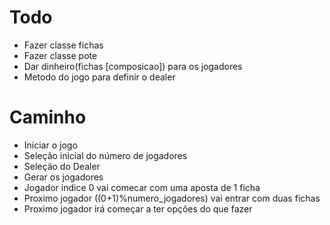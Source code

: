 # Todo
- Fazer classe fichas
- Fazer classe pote
- Dar dinheiro(fichas [composicao]) para os jogadores
- Metodo do jogo para definir o dealer

# Caminho
- Iniciar o jogo
- Seleção inicial do número de jogadores
- Seleção do Dealer
- Gerar os jogadores
- Jogador indice 0 vai comecar com uma aposta de 1 ficha
- Proximo jogador ((0+1)%numero_jogadores) vai entrar com duas fichas
- Proximo jogador irá começar a ter opções do que fazer
